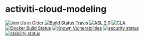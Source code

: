 # activiti-cloud-modeling

[![Join Us in Gitter](https://badges.gitter.im/Activiti/Activiti7.svg)](https://gitter.im/Activiti/Activiti7?utm_source=badge&utm_medium=badge&utm_campaign=pr-badge&utm_content=badge)
[![Build Status Travis](https://travis-ci.org/Activiti/activiti-cloud-modeling.svg?branch=master)](https://travis-ci.org/Activiti/activiti-cloud-modeling)
[![ASL 2.0](https://img.shields.io/hexpm/l/plug.svg)](https://github.com/Activiti/activiti-cloud-modeling/blob/master/LICENSE.txt)
[![CLA](https://cla-assistant.io/readme/badge/Activiti/activiti-cloud-modeling)](https://cla-assistant.io/Activiti/activiti-cloud-modeling)
[![Docker Build Status](https://img.shields.io/docker/build/activiti/activiti-cloud-modeling.svg)](https://hub.docker.com/r/activiti/activiti-cloud-modeling)
[![Known Vulnerabilities](https://snyk.io/test/github/Activiti/activiti-cloud-modeling/badge.svg)](https://snyk.io/test/github/Activiti/activiti-cloud-modeling)
[![security status](https://www.meterian.com/badge/gh/Activiti/activiti-cloud-modeling/security)](https://www.meterian.com/report/gh/Activiti/activiti-cloud-modeling)
[![stability status](https://www.meterian.com/badge/gh/Activiti/activiti-cloud-modeling/stability)](https://www.meterian.com/report/gh/Activiti/activiti-cloud-modeling)
